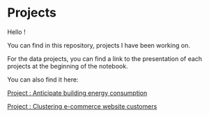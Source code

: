 # Projects

Hello !

You can find in this repository, projects I have been working on.

For the data projects, you can find a link to the presentation of each projects at the beginning of the notebook.

You can also find it here:

[Project : Anticipate building energy consumption](https://docs.google.com/presentation/d/1OFDVz5BU7CKdbmVaWFwMxT5u_4BurZoN_LgyrZNbMAc/edit?usp=sharing)

[Project : Clustering e-commerce website customers](https://docs.google.com/presentation/d/1IJ3htMfe7Ks34KiZl_3iZ52nXF59oHtB_A38BntY6PM/edit?usp=sharing)
